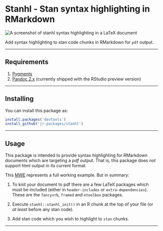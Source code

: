 # Stanhl - Stan syntax highlighting in RMarkdown

![A screenshot of stanhl syntax highlighting in a LaTeX
document](https://raw.githubusercontent.com/jr-packages/stanhl/master/inst/extdata/example.png)

Add syntax highlighting to stan code chunks in RMarkdown for `pdf` output. 

---
## Requirements

1. [Pygments](https://pygments.org/download/)
2. [Pandoc 2.x](https://github.com/jgm/pandoc/releases/tag/2.11.0.2) (currently
   shipped with the RStudio preview version)

---
## Installing

You can install this package as:
```r
install.packages('devtools')
install_github('jr-packages/stanhl')
```

---
## Usage

This package is intended to provide syntax highlighting for RMarkdown documents
which are targeting a _pdf_ output. That is, this package does _not_ support
html output in its current format.

This
[MWE](https://github.com/jr-packages/stanhl/blob/master/inst/extdata/mwe.Rmd)
represents a full working example. But in summary:

1. To knit your document to pdf there are a few LaTeX packages which must be
   included (either in `header-includes` or `extra-dependencies`). These are
   the `fancyvrb`, `framed` and `etoolbox` packages.

2. Execute `stanhl::stanhl_init()` in an R chunk at the top of your file (or
   *at least* before any stan code).

3. Add stan code which you wish to highlight to ```stan``` chunks.
---
